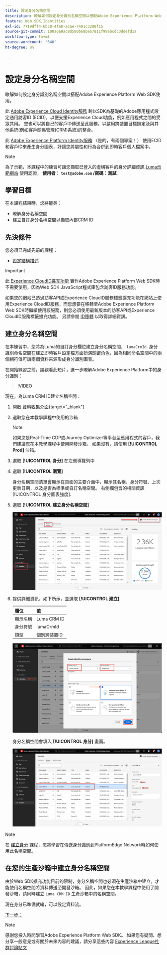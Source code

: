```yaml
---
title: 設定身分名稱空間
description: 瞭解如何設定身分識別名稱空間以搭配Adobe Experience Platform Web SDK使用。 本課程屬於「使用Web SDK實作Adobe Experience Cloud」教學課程的一部分。
feature: Web SDK,Identities
exl-id: 7719dff4-6b30-4fa0-acae-7491c3208f15
source-git-commit: 100a6a9ac8d580b68beb7811f99abcdc0ddefd1a
workflow-type: tm+mt
source-wordcount: '640'
ht-degree: 8%

---
```


# 設定身分名稱空間

瞭解如何設定身分識別名稱空間以搭配Adobe Experience Platform Web SDK使用。

此 [Adobe Experience Cloud Identity服務](https://experienceleague.adobe.com/docs/id-service/using/home.html) 跨以SDK為基礎的Adobe應用程式設定通用訪客ID (ECID)，以便支援Experience Cloud功能，例如應用程式之間的受眾共用。 您也可以將自己的客戶ID傳送至此服務，以啟用跨裝置目標鎖定及與其他系統(例如客戶關係管理(CRM)系統)的整合。

此 [Adobe Experience Platform Identity服務](https://experienceleague.adobe.com/docs/experience-platform/identity/home.html?lang=zh-Hant) （是的，有兩個專案！） 使用ECID和客戶ID來產生身分圖表，好讓您將屬性和行為合併到即時客戶個人檔案中。

>[!NOTE]
>
> 為了示範，本課程中的練習可讓您擷取已登入的虛構客戶的身分詳細資訊 [Luma示範網站](https://luma.enablementadobe.com/content/luma/us/en.html) 使用認證， **使用者： `test@adobe.com` /密碼：測試**.

## 學習目標

在本課程結束時，您將能夠：

* 瞭解身分名稱空間
* 建立自訂身分名稱空間以擷取內部CRM ID


## 先決條件

您必須已完成先前的課程：

* [設定結構描述](configure-schemas.md)

>[!IMPORTANT]
>
>此 [Experience CloudID擴充功能](https://exchange.adobe.com/experiencecloud.details.100160.adobe-experience-cloud-id-launch-extension.html) 實作Adobe Experience Platform Web SDK時不需要使用，因為Web SDK JavaScript程式庫包含訪客ID服務功能。
>
> 如果您的網站已透過訪客API或Experience CloudID服務標籤擴充功能在網站上使用Experience CloudID服務，而您想要在移轉至Adobe Experience Platform Web SDK時繼續使用該服務，則您必須使用最新版本的訪客API或Experience CloudID服務標籤擴充功能。 另請參閱 [ID移轉](https://experienceleague.adobe.com/docs/experience-platform/edge/identity/overview.html?lang=en) 以取得詳細資訊。

## 建立身分名稱空間

在本練習中，您將為Luma的自訂身分欄位建立身分名稱空間， `lumaCrmId`. 身分識別命名空間在建立即時客戶設定檔方面扮演關鍵角色，因為相同命名空間中的兩個相符值可讓兩個資料來源形成身分識別圖表。

在開始練習之前，請觀看此短片，進一步瞭解Adobe Experience Platform中的身分識別：

>[!VIDEO](https://video.tv.adobe.com/v/27841?learn=on)

現在，為Luma CRM ID建立名稱空間：

1. 開啟 [資料收集介面](https://launch.adobe.com/tw/){target="_blank"}
1. 選取您在本教學課程中使用的沙箱

   >[!NOTE]
   >
   >如果您是Real-Time CDP或Journey Optimizer等平台型應用程式的客戶，我們建議您在本教學課程中使用開發沙箱。 如果沒有，請使用 **[!UICONTROL Prod]** 沙箱。

1. 選取 **[!UICONTROL 身分]** 在左側導覽列中
1. 選取 **[!UICONTROL 瀏覽]**

   身分名稱空間清單會顯示在頁面的主要介面中，顯示其名稱、身分符號、上次更新日期，以及是否為標準或自訂名稱空間。 右側欄包含的相關資訊 [!UICONTROL 身分圖表強度].

1. 選取 **[!UICONTROL 建立身分名稱空間]**

   ![檢視身分](assets/configure-identities-screen.png)

1. 提供詳細資訊，如下所示，並選取 **[!UICONTROL 建立]**.

   | 欄位 | 值 |
   |---------------|-----------|
   | 顯示名稱 | Luma CRM ID |
   | 身分符號 | lumaCrmId |
   | 類型 | 個別跨裝置ID |


   ![建立命名空間](assets/identities-create-namespace.png)


   身分名稱空間會填入 **[!UICONTROL 身分]** 畫面。

   ![建立命名空間](assets/configure-identities-namespace-lumaCrmId.png)


>[!NOTE]
>
> 在 [建立身分](create-identities.md) 課程，您將學習在傳送身分識別到PlatformEdge Network時如何使用此名稱空間。

## 在您的生產沙箱中建立身分名稱空間

由於Web SDK擴充功能目前的限制，身分名稱空間也必須在生產沙箱中建立，才能使用名稱空間將資料傳送至開發沙箱。 因此，如果您在本教學課程中使用了開發沙箱，請同時建立 `Luma CRM ID` 生產沙箱中的名稱空間。

現在身分已準備就緒，可以設定資料流。

[下一步： ](configure-datastream.md)

>[!NOTE]
>
>感謝您投入時間學習Adobe Experience Platform Web SDK。 如果您有疑問、想分享一般意見或有關於未來內容的建議，請分享這些內容 [Experience League社群討論貼文](https://experienceleaguecommunities.adobe.com/t5/adobe-experience-platform-launch/tutorial-discussion-implement-adobe-experience-cloud-with-web/td-p/444996)
